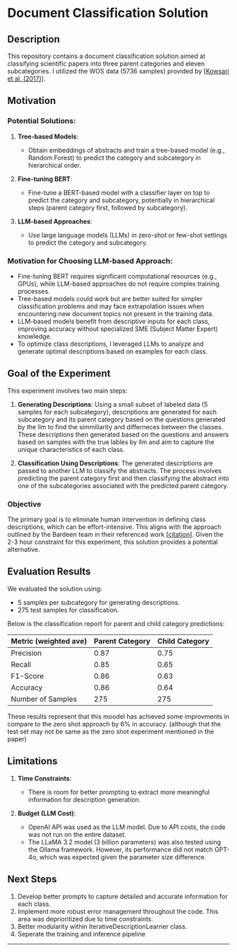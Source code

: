 # Document Classification Solution

## Description
This repository contains a document classification solution aimed at classifying scientific papers into three parent categories and eleven subcategories. I utilized the WOS data (5736 samples) provided by [[Kowsari et al. (2017)](http://arxiv.org/pdf/1709.08267v2)].

## Motivation
### Potential Solutions:
1. **Tree-based Models**:
   - Obtain embeddings of abstracts and train a tree-based model (e.g., Random Forest) to predict the category and subcategory in hierarchical order.

2. **Fine-tuning BERT**:
   - Fine-tune a BERT-based model with a classifier layer on top to predict the category and subcategory, potentially in hierarchical steps (parent category first, followed by subcategory).

3. **LLM-based Approaches**:
   - Use large language models (LLMs) in zero-shot or few-shot settings to predict the category and subcategory.

### Motivation for Choosing LLM-based Approach:
- Fine-tuning BERT requires significant computational resources (e.g., GPUs), while LLM-based approaches do not require complex training processes.
- Tree-based models could work but are better suited for simpler classification problems and may face extrapolation issues when encountering new document topics not present in the training data.
- LLM-based models benefit from descriptive inputs for each class, improving accuracy without specialized SME (Subject Matter Expert) knowledge.
- To optimize class descriptions, I leveraged LLMs to analyze and generate optimal descriptions based on examples for each class.


## Goal of the Experiment
This experiment involves two main steps:

1. **Generating Descriptions**: Using a small subset of labeled data (5 samples for each subcategory), descriptions are generated for each subcategory and its parent category based on the questions generated by the llm to find the simmiliarity and differneces between the classes. These descriptions then generated based on the questions and answers based on samples with the true lables by llm and aim to capture the unique characteristics of each class.

2. **Classification Using Descriptions**: The generated descriptions are passed to another LLM to classify the abstracts. The process involves predicting the parent category first and then classifying the abstract into one of the subcategories associated with the predicted parent category.

### Objective
The primary goal is to eliminate human intervention in defining class descriptions, which can be effort-intensive. This aligns with the approach outlined by the Bardeen team in their referenced work [[citation](http://arxiv.org/pdf/2310.06111)]. Given the 2-3 hour constraint for this experiment, this solution provides a potential alternative.


## Evaluation Results
We evaluated the solution using:
- 5 samples per subcategory for generating descriptions.
- 275 test samples for classification.

Below is the classification report for parent and child category predictions:

| Metric (weighted ave)       | Parent Category | Child Category |
|---------------|-----------------|----------------|
| Precision     | 0.87         | 0.75       |
| Recall        | 0.85         | 0.65        |
| F1-Score      | 0.86         | 0.63        |
| Accuracy      | 0.86         | 0.64        |
| Number of Samples | 275         | 275            |

These results represent that this moodel has achieved some improvments in compare to the zero shot approach by 6% in accuracy. (although that the test set may not be same as the zero shot experiment mentioned in the paper)

## Limitations
1. **Time Constraints**:
   - There is room for better prompting to extract more meaningful information for description generation.

2. **Budget (LLM Cost)**:
   - OpenAI API was used as the LLM model. Due to API costs, the code was not run on the entire dataset.
   - The LLaMA 3.2 model (3 billion parameters) was also tested using the Ollama framework. However, its performance did not match GPT-4o, which was expected given the parameter size difference.

## Next Steps
1. Develop better prompts to capture detailed and accurate information for each class.
2. Implement more robust error management throughout the code. This area was deprioritized due to time constraints.
3. Better modularity within IterativeDescriptionLearner class.
4. Seperate the training and inference pipeline

---
